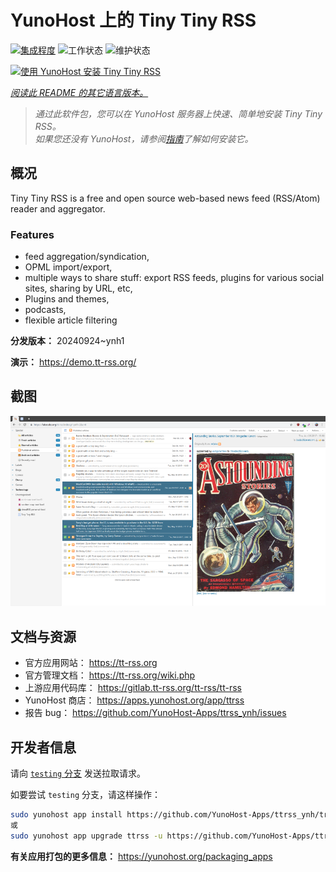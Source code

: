 <!--
注意：此 README 由 <https://github.com/YunoHost/apps/tree/master/tools/readme_generator> 自动生成
请勿手动编辑。
-->

# YunoHost 上的 Tiny Tiny RSS

[![集成程度](https://dash.yunohost.org/integration/ttrss.svg)](https://ci-apps.yunohost.org/ci/apps/ttrss/) ![工作状态](https://ci-apps.yunohost.org/ci/badges/ttrss.status.svg) ![维护状态](https://ci-apps.yunohost.org/ci/badges/ttrss.maintain.svg)

[![使用 YunoHost 安装 Tiny Tiny RSS](https://install-app.yunohost.org/install-with-yunohost.svg)](https://install-app.yunohost.org/?app=ttrss)

*[阅读此 README 的其它语言版本。](./ALL_README.md)*

> *通过此软件包，您可以在 YunoHost 服务器上快速、简单地安装 Tiny Tiny RSS。*  
> *如果您还没有 YunoHost，请参阅[指南](https://yunohost.org/install)了解如何安装它。*

## 概况

Tiny Tiny RSS is a free and open source web-based news feed (RSS/Atom) reader and aggregator.

### Features

- feed aggregation/syndication,
- OPML import/export,
- multiple ways to share stuff: export RSS feeds, plugins for various social sites, sharing by URL, etc,
- Plugins and themes,
- podcasts,
- flexible article filtering


**分发版本：** 20240924~ynh1

**演示：** <https://demo.tt-rss.org/>

## 截图

![Tiny Tiny RSS 的截图](./doc/screenshots/screenshot.png)

## 文档与资源

- 官方应用网站： <https://tt-rss.org>
- 官方管理文档： <https://tt-rss.org/wiki.php>
- 上游应用代码库： <https://gitlab.tt-rss.org/tt-rss/tt-rss>
- YunoHost 商店： <https://apps.yunohost.org/app/ttrss>
- 报告 bug： <https://github.com/YunoHost-Apps/ttrss_ynh/issues>

## 开发者信息

请向 [`testing` 分支](https://github.com/YunoHost-Apps/ttrss_ynh/tree/testing) 发送拉取请求。

如要尝试 `testing` 分支，请这样操作：

```bash
sudo yunohost app install https://github.com/YunoHost-Apps/ttrss_ynh/tree/testing --debug
或
sudo yunohost app upgrade ttrss -u https://github.com/YunoHost-Apps/ttrss_ynh/tree/testing --debug
```

**有关应用打包的更多信息：** <https://yunohost.org/packaging_apps>
